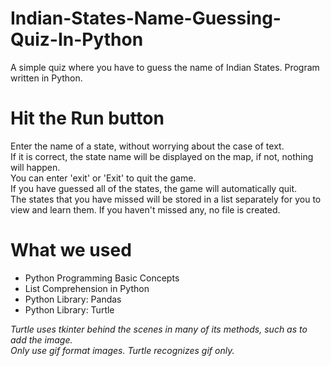 # Indian-States-Name-Guessing-Quiz-In-Python
A simple quiz where you have to guess the name of Indian States. Program written in Python.

# Hit the Run button
Enter the name of a state, without worrying about the case of text. <br>
If it is correct, the state name will be displayed on the map, if not, nothing will happen. <br>
You can enter 'exit' or 'Exit' to quit the game. <br>
If you have guessed all of the states, the game will automatically quit. <br>
The states that you have missed will be stored in a list separately for you to view and learn them. If you haven't missed any, no file is created.

# What we used
<ul>
  <li>Python Programming Basic Concepts</li>
  <li>List Comprehension in Python</li>
  <li>Python Library: Pandas</li>
  <li>Python Library: Turtle</li>
</ul>
<em>Turtle uses tkinter behind the scenes in many of its methods, such as to add the image.</em> <br>
<em>Only use gif format images. Turtle recognizes gif only.</em>
